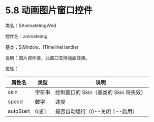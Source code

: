 # 5.8 动画图片窗口控件

类名：SAnimateImgWnd

控件名：animateimg

基类：SWindow、ITimelineHandler

说明：图片控件类，此窗口支持动画效果。

属性：

|属性名 |类型 |说明|
|-----|-----|-----|
|skin |字符串 |绘制窗口的 Skin（基类的 Skin 将失效）|
|speed |数字| 速度|
|autoStart |0或1| 是否自动运行（0--关闭 1--启用）|
